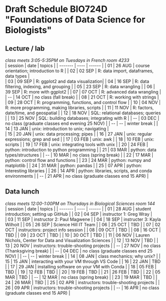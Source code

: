 # Draft Schedule BIO724D "Foundations of Data Science for Biologists"  

## Lecture / lab

*class meets 3:05-5:35PM on Tuesdays in French room 4233*  
| session | date | topics |
| ------- | ---- | ------ |
| 01 | 26 AUG | course orientation; introduction to R |
| 02 | 02 SEP | R: data import, dataframes, data types |     
| 03 | 09 SEP | R: ggplot2 and data visualization| 
| 04 | 16 SEP | R: data filtering, indexing, and grouping |
| 05 | 23 SEP | R: data wrangling |
| 06 | 39 SEP | R: more with ggplot2 |
| 07 | 07 OCT | R: advanced data wrangling |
| -- | 14 OCT | no class (fall break) |
| 08 | 21 OCT | R: working with strings |
| 09 | 28 OCT | R: programming, functions, and control flow |
| 10 | 04 NOV | R: more programming, making libraries, scripts |
| 11 | 11 NOV | R: factors, date/time, and geospatial |
| 12 | 18 NOV | SQL: relational databases; queries |
| 13 | 25 NOV | SQL: building databases; integrating with R |
| -- | 03 DEC | no class (graduate classes end evening 25 NOV) |
| -- | -- | winter break |
| 14 | 13 JAN | unix: introduction to unix; navigating |  
| 15 | 20 JAN | unix: data processing; pipes |
| 16 | 27 JAN | unix: regular expressions; grep and sed |
| 17 | 03 FEB | unix: awk |
| 18 | 10 FEB | unix: scripts |
| 19 | 17 FEB | unix: integrating tools with unix |
| 20 | 24 FEB | python: introduction to python programming |
| 21 | 03 MAR | python: data types/structures |
| -- | 10 MAR | no class (spring break) |
| 22 | 17 MAR | python: control flow and functions |
| 23 | 24 MAR | python: numpy and matplotlib |
| 24 | 31 MAR | python: pandas |
| 25 | 07 APR | python: Interesting libraries |
| 26 | 14 APR | python: libraries, scripts, and conda environments |
| -- | 21 APR | no class (graduate classes end 15 APR)  |




## Data lunch

*class meets 12:00-1:00PM on Thursdays in Biological Sciences room 144*  
| session | date | topics |
| ------- | ---- | ------ |
| 01 | 28 AUG | student introduction; setting up GitHub |
| 02 | 04 SEP | instructor 1: Greg Wray |     
| 03 | 11 SEP | instructor 2: Paul Magwene | 
| 04 | 18 SEP | instructer 3: Kayla Wilhoit | 
| 05 | 26 SEP | Science Hill IT Team | 
| 06 | 25 OCT | TBD | 
| 07 | 02 OCT | instructors: project info session | 
| 08 | 09 OCT | TBD |
| 08 | 16 OCT | TBD |
| 09 | 23 OCT | TBD | 
| 10 | 30 OCT | TBD | 
| 11 | 06 NOV | Lauren Nichols, Center for Data and Visualization Sciences | 
| 12 | 13 NOV | TBD | 
| 13 | 20 NOV | instructors: trouble-shooting projects | 
| -- | 27 NOV | no class (Thanksgiving break) | 
| -- | 04 DEC | no class (graduate classes end 25 NOV) |
| -- | -- | winter break |
| 14 | 08 JAN | class mechanics; why unix? | 
| 15 | 15 JAN | interacting with your VM through VS Code |
| 16 | 22 JAN | TBD |
| 17 | 29 JAN | installing software on your VM with Conda |
| 18 | 05 FEB | TBD |
| 19 | 12 FEB | TBD |
| 20 | 19 FEB | TBD |
| 21 | 26 FEB | TBD |
| 22 | 05 MAR | TBD |
| -- | 12 MAR | no class (spring break) |
| 23 | 19 MAR | TBD |
| 24 | 26 MAR | TBD |
| 25 | 02 APR | instructors: trouble-shooting projects |
| 26 | 09 APR | instructors: trouble-shooting projects |
| -- | 16 APR | no class (graduate classes end 15 APR) |
